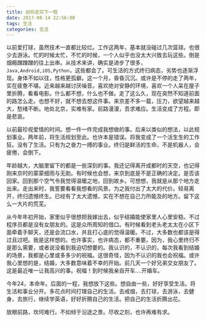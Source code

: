 ```yaml
---
title: 如何走完下一程
date: 2017-08-14 22:56:00
tags: 生活
categories: 生活
---
```


以前爱打球，虽然技术一直都比较烂。工作这两年，基本就没碰过几次篮球。也很少去游泳。忙的时候太忙，不忙的时候，一个人似乎也没太大兴致去玩这些。倒是烟瘾蹭蹭蹭的往上出串。从技术来讲，确实是进步了很多，`Java,Android,iOS,Python`，这些都会了。可生活的方式终归病态，劣势也逐渐浮现。身体不如以往，性格更孤僻。这一个月，昏昏沉沉。或许是不停的走了两年，实在疲惫不堪。近来越来越讨厌噪音。喜欢绝对安静的环境，喜欢一个人呆在屋子里折腾，看看电影。什么都不想，什么也不做。走了这么久，现在突然不知道前面的路怎么走。也想不好，就不想去想这件事。来京差不多一载，压力，欲望越来越大，愁绪不断。地处北京，实难有家。前路漫漫，吾求难应。生活变成了方程。即是悲哀。

以前最珍视爱情的时间。想一件一件完成我想做的事。后来以类似的想法，以此规划事业。两年前，将生活规划至此。也许本是错误。将我变成了一个活生生的工作狂。没有了生活。只有为之奋力一搏的事业。终归是鲜活的生命，不是机器人，会疲倦，会倒下。

年龄越大，大脑里留下的都是一些深刻的事。我还记得离开成都时的天空，也记得刚来京时的蒙蒙细雨与无助。有时候也会想，来京到底是不是正确的决定。是否该回家。回到那个空气令我觉得温暖之地，回到故乡。可想想，我就是从那个地方走出来。走出来时，我誓要看看我想看的风景。为之我付出了太大的代价。轻易离开，终归遗憾终生。已经有了太大遗憾，实在不想在自己力所能及的地方。留下这么一大片的荒芜。

从今年年初开始，家里似乎很想把我嫁出去，似乎结婚能使家里人心里安稳。不过程序员都是没有女朋友的。这是众所周知的借口。有时候看到老头老太太在小区下面牵着手聊天，还是会流口水，并且打心底的觉得温暖。不过，大多数也都该是得过且过吧。我是这样想的。也许事实，也许病态，都不重要。因为，我心里终归不是那么需要，或者说没看到我迫切想要的。我认识的，不认识的，每次我看到结婚的场景，我都是心里或多多少的祝福。这很奇怪，因为不认识的我也会祝福。或许我心里想的是，结婚，大多数意味着不幸的开始。前几天一个好兄弟交女朋友了。这是最近唯一让我高兴的事。祝福！到时候我亲自开车....开婚车。

今年24，本命年。后面的一程，我想放下这些。想自由一些，好好享受生活。将生活和事业分开。多花点时间打理自己的生活。去戒烟，去打球，去游泳，去健身，去旅行，继续学英语，好好折腾自己的生活。把自己的生活折腾出花。

放眼前路，坎坷难行。不如倾于沿途之景。尽收之刻，也许再难有求。